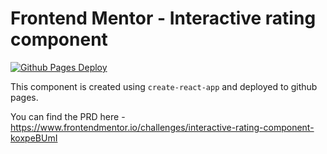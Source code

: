 # Frontend Mentor - Interactive rating component

[![Github Pages Deploy](https://github.com/rshivkumar95/interactive-rating-component/actions/workflows/workflow.yml/badge.svg)](https://github.com/rshivkumar95/interactive-rating-component/actions/workflows/workflow.yml)

This component is created using `create-react-app` and deployed to github pages.

You can find the PRD here - https://www.frontendmentor.io/challenges/interactive-rating-component-koxpeBUmI

